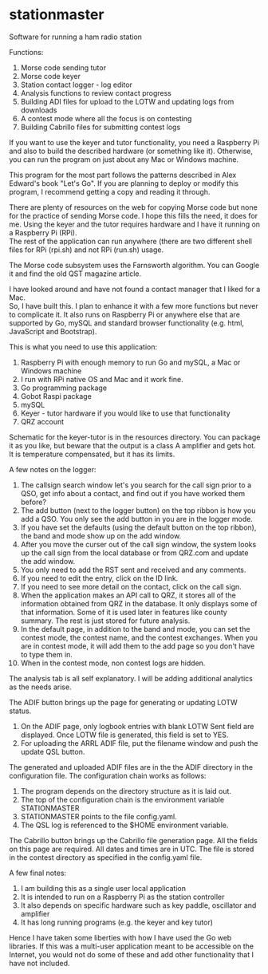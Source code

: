 # stationmaster
Software for running a ham radio station

Functions:
1. Morse code sending tutor
2. Morse code keyer
3. Station contact logger - log editor
4. Analysis functions to review contact progress
5. Building ADI files for upload to the LOTW and updating logs from downloads
6. A contest mode where all the focus is on contesting
7. Building Cabrillo files for submitting contest logs

If you want to use the keyer and tutor functionality, you need a Raspberry Pi
and also to build the described hardware (or something like it).
Otherwise, you can run the program on just about any Mac or Windows machine.

This program for the most part follows the patterns described in Alex Edward's
book "Let's Go".  If you are planning to deploy or modify this program, I
recommend getting a copy and reading it through.

There are plenty of resources on the web for copying Morse code but none for
the practice of sending Morse code.  I hope this fills the need, it does for me.  Using the keyer
and the tutor requires hardware and I have it running on a Raspberry Pi (RPi).  
The rest of the application can run anywhere (there are two different shell
files for RPi (rpi.sh) and not RPi (run.sh) usage.   

The Morse code subsystem uses the Farnsworth algorithm.  You can Google it and
find the old QST magazine article.    

I have looked around and have not found a contact manager that I liked for a Mac.  
So, I have built this.  I plan to enhance it with a few more functions but
never to complicate it.  It also runs on Raspberry Pi or anywhere else that are
supported by Go, mySQL and standard browser functionality (e.g. html,
JavaScript and Bootstrap).

This is what you need to use this application:
1. Raspberry Pi with enough memory to run Go and mySQL, a Mac or Windows machine
2. I run with RPi native OS and Mac and it work fine.
3. Go programming package
4. Gobot Raspi package
5. mySQL
6. Keyer - tutor hardware if you would like to use that functionality
7. QRZ account

Schematic for the keyer-tutor is in the resources directory.  You can package
it as you like, but beware that the output is a class A amplifier and gets hot.
It is temperature compensated, but it has its limits.

A few notes on the logger:
1. The callsign search window let's you search for the call sign prior to a QSO,
get info about a contact, and find out if you have worked them before?
2. The add button (next to the logger button) on the top ribbon is how you add
a QSO.  You only see the add button in you are in the logger mode.
3. If you have set the defaults (using the default button on the top ribbon),
the band and mode show up on the add window.
4. After you move the curser out of the call sign window, the system looks up
the call sign from the local database or from QRZ.com and update the add window.
5. You only need to add the RST sent and received and any comments.
6. If you need to edit the entry, click on the ID link.
7. If you need to see more detail on the contact, click on the call sign.
8. When the application makes an API call to QRZ, it stores all of the information
obtained from QRZ in the database.  It only displays some of that information.
Some of it is used later in features like county summary.  The rest is just stored
for future analysis.
9. In the default page, in addition to the band and mode, you can set the contest
mode, the contest name, and the contest exchanges.  When you are in contest mode,
it will add them to the add page so you don't have to type them in.
10. When in the contest mode, non contest logs are hidden.

The analysis tab is all self explanatory.  I will be adding additional analytics
as the needs arise.

The ADIF button brings up the page for generating or updating LOTW status.
1. On the ADIF page, only logbook entries with blank LOTW Sent field are
displayed.  Once LOTW file is generated, this field is set to YES.
2. For uploading the ARRL ADIF file, put the filename window and push the
update QSL button.

The generated and uploaded ADIF files are in the the ADIF directory in the
configuration file.  The configuration chain works as follows:
1. The program depends on the directory structure as it is laid out.
2. The top of the configuration chain is the environment variable STATIONMASTER
3. STATIONMASTER points to the file config.yaml.  
4. The QSL log is referenced to the $HOME environment variable.  

The Cabrillo button brings up the Cabrillo file generation page. All the fields
on this page are required.  All dates and times are in UTC.  The file is stored
in the contest directory as specified in the config.yaml file.

A few final notes:
1. I am building this as a single user local application
2. It is intended to run on a Raspberry Pi as the station controller
3. It also depends on specific hardware such as key paddle, oscillator and amplifier
4. It has long running programs (e.g. the keyer and key tutor)

Hence I have taken some liberties with how I have used the Go web
libraries.  If this was a multi-user application meant to be accessible
on the Internet, you would not do some of these and add other functionality
that I have not included.
